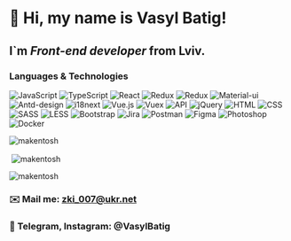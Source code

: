 # 👋 Hi, my name is **Vasyl Batig**!

## I`m *Front-end developer* from Lviv.

### Languages & Technologies
![JavaScript](https://img.shields.io/badge/-JavaScript-090909?style=for-the-badge&logo=JavaScript)
![TypeScript](https://img.shields.io/badge/-TypeScript-090909?style=for-the-badge&logo=TypeScript)
![React](https://img.shields.io/badge/-React-090909?style=for-the-badge&logo=React)
![Redux](https://img.shields.io/badge/-Redux-090909?style=for-the-badge&logo=Redux)
![Redux](https://img.shields.io/badge/-Redux_toolkit-090909?style=for-the-badge&logo=Redux)
![Material-ui](https://img.shields.io/badge/-Material_Ui-090909?style=for-the-badge&logo=material-ui)
![Antd-design](https://img.shields.io/badge/-AntDesign-090909?style=for-the-badge&logo=antdesign)
![i18next](https://img.shields.io/badge/-i18next-090909?style=for-the-badge&logo=i18next)
![Vue.js](https://img.shields.io/badge/-Vue-090909?style=for-the-badge&logo=Vue.js)
![Vuex](https://img.shields.io/badge/-Vuex-090909?style=for-the-badge&logo=Vue.js)
![API](https://img.shields.io/badge/-REST&#032;API-090909?style=for-the-badge)
![jQuery](https://img.shields.io/badge/-jQuery-090909?style=for-the-badge&logo=jQuery)
![HTML](https://img.shields.io/badge/-HTML-090909?style=for-the-badge&logo=html5)
![CSS](https://img.shields.io/badge/-CSS-090909?style=for-the-badge&logo=css3)
![SASS](https://img.shields.io/badge/-SASS/SCSS-090909?style=for-the-badge&logo=sass)
![LESS](https://img.shields.io/badge/-LESS-090909?style=for-the-badge&logo=less)
![Bootstrap](https://img.shields.io/badge/-Bootstrap-090909?style=for-the-badge&logo=Bootstrap)
![Jira](https://img.shields.io/badge/-JIRA-090909?style=for-the-badge&logo=jira)
![Postman](https://img.shields.io/badge/-POSTMAN-090909?style=for-the-badge&logo=postman)
![Figma](https://img.shields.io/badge/-Figma-090909?style=for-the-badge&logo=Figma)
![Photoshop](https://img.shields.io/badge/-photoshop-090909?style=for-the-badge&logo=adobe-photoshop)
![Docker](https://img.shields.io/badge/-docker-090909?style=for-the-badge&logo=docker)

<p><img align="center" src="https://github-readme-stats.vercel.app/api/top-langs?username=makentosh&show_icons=true&locale=en&layout=compact" alt="makentosh" /></p>

<p>&nbsp;<img align="center" src="https://github-readme-stats.vercel.app/api?username=makentosh&show_icons=true&locale=en" alt="makentosh" /></p>

<p><img align="center" src="https://github-readme-streak-stats.herokuapp.com/?user=makentosh&" alt="makentosh" /></p>

### ✉️ Mail me: zki_007@ukr.net
### 📲 Telegram, Instagram: @VasylBatig
